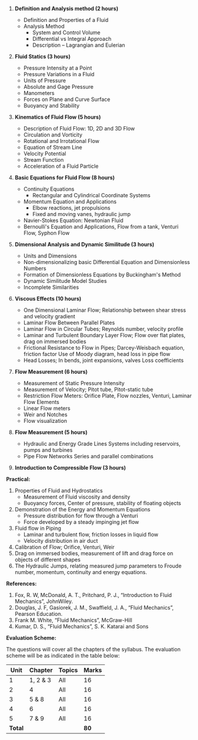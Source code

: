 
1. **Definition and Analysis method (2 hours)**
    * Definition and Properties of a Fluid
    * Analysis Method
        * System and Control Volume
        * Differential vs Integral Approach
        * Description – Lagrangian and Eulerian
  
2. **Fluid Statics (3 hours)**
    * Pressure Intensity at a Point
    * Pressure Variations in a Fluid
    * Units of Pressure
    * Absolute and Gage Pressure
    * Manometers
    * Forces on Plane and Curve Surface
    * Buoyancy and Stability

3. **Kinematics of Fluid Flow (5 hours)**
    * Description of Fluid Flow: 1D, 2D and 3D Flow
    * Circulation and Vorticity
    * Rotational and Irrotational Flow
    * Equation of Stream Line
    * Velocity Potential
    * Stream Function
    * Acceleration of a Fluid Particle

4. **Basic Equations for Fluid Flow (8 hours)**
    * Continuity Equations
        * Rectangular and Cylindrical Coordinate Systems
    * Momentum Equation and Applications
        * Elbow reactions, jet propulsions
        * Fixed and moving vanes, hydraulic jump
    * Navier-Stokes Equation: Newtonian Fluid
    * Bernoulli's Equation and Applications, Flow from a tank, Venturi Flow, Syphon Flow

5. **Dimensional Analysis and Dynamic Similitude (3 hours)**
    * Units and Dimensions
    * Non-dimensionalizing basic Differential Equation and Dimensionless Numbers
    * Formation of Dimensionless Equations by Buckingham's Method
    * Dynamic Similitude Model Studies
    * Incomplete Similarities

6. **Viscous Effects (10 hours)**
    * One Dimensional Laminar Flow; Relationship between shear stress and velocity gradient
    * Laminar Flow Between Parallel Plates
    * Laminar Flow in Circular Tubes; Reynolds number, velocity profile
    * Laminar and Turbulent Boundary Layer Flow; Flow over flat plates, drag on immersed bodies
    * Frictional Resistance to Flow in Pipes; Darcey-Weisbach equation, friction factor Use of Moody diagram, head loss in pipe flow
    * Head Losses; In bends, joint expansions, valves Loss coefficients

7. **Flow Measurement (6 hours)**
    * Measurement of Static Pressure Intensity
    * Measurement of Velocity; Pitot tube, Pitot-static tube
    * Restriction Flow Meters: Orifice Plate, Flow nozzles, Venturi, Laminar Flow Elements
    * Linear Flow meters
    * Weir and Notches
    * Flow visualization

8. **Flow Measurement (5 hours)**
    * Hydraulic and Energy Grade Lines Systems including reservoirs, pumps and turbines
    * Pipe Flow Networks Series and parallel combinations

9. **Introduction to Compressible Flow (3 hours)**

**Practical:**

1. Properties of Fluid and Hydrostatics
    * Measurement of Fluid viscosity and density
    * Buoyancy forces, Center of pressure, stability of floating objects
2. Demonstration of the Energy and Momentum Equations
    * Pressure distribution for flow through a Venturi
    * Force developed by a steady impinging jet flow
3. Fluid flow in Piping
    * Laminar and turbulent flow, friction losses in liquid flow
    * Velocity distribution in air duct
4. Calibration of Flow; Orifice, Venturi, Weir
5. Drag on immersed bodies, measurement of lift and drag force on objects of different shapes
6. The Hydraulic Jumps, relating measured jump parameters to Froude number, momentum, continuity and energy equations. 

**References:**

1. Fox, R. W, McDonald, A. T., Pritchard, P. J., “Introduction to Fluid Mechanics”, JohnWiley.
2. Douglas, J. F, Gasiorek, J. M., Swaffield, J. A., “Fluid Mechanics”, Pearson Education.
3. Frank M. White, “Fluid Mechanics”, McGraw-Hill
4. Kumar, D. S., “Fluid Mechanics”, S. K. Katarai and Sons

**Evaluation Scheme:**

The questions will cover all the chapters of the syllabus. The evaluation scheme will be as indicated in the table below: 

| Unit      | Chapter  | Topics | Marks  |
| --------- | -------- | ------ | ------ |
| 1         | 1, 2 & 3 | All    | 16     |
| 2         | 4        | All    | 16     |
| 3         | 5 & 8    | All    | 16     |
| 4         | 6        | All    | 16     |
| 5         | 7 & 9    | All    | 16     |
| **Total** |          |        | **80** |


